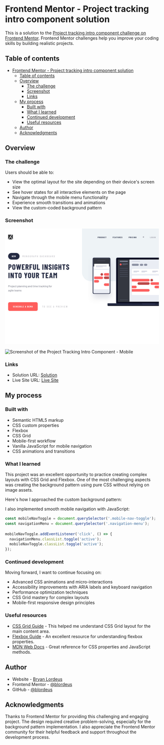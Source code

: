 # Frontend Mentor - Project tracking intro component solution

This is a solution to the [Project tracking intro component challenge on Frontend Mentor](https://www.frontendmentor.io/challenges/project-tracking-intro-component-5d289097500fcb331a67d80e). Frontend Mentor challenges help you improve your coding skills by building realistic projects.

## Table of contents

- [Frontend Mentor - Project tracking intro component solution](#frontend-mentor---project-tracking-intro-component-solution)
  - [Table of contents](#table-of-contents)
  - [Overview](#overview)
    - [The challenge](#the-challenge)
    - [Screenshot](#screenshot)
    - [Links](#links)
  - [My process](#my-process)
    - [Built with](#built-with)
    - [What I learned](#what-i-learned)
    - [Continued development](#continued-development)
    - [Useful resources](#useful-resources)
  - [Author](#author)
  - [Acknowledgments](#acknowledgments)

## Overview

### The challenge

Users should be able to:

- View the optimal layout for the site depending on their device's screen size
- See hover states for all interactive elements on the page
- Navigate through the mobile menu functionality
- Experience smooth transitions and animations
- View the custom-coded background pattern

### Screenshot

![Screenshot of the Project Tracking Intro Component - Desktop](./screenshots/blordeus-github-io-1024x768desktop-bcc31d.jpg)

![Screenshot of the Project Tracking Intro Component - Mobile](./screenshots/blordeus-github-io-375x667mobile-bcc31d.jpg)



### Links

- Solution URL: [Solution](https://github.com/blordeus/project-tracking-intro-component)
- Live Site URL: [Live Site](https://blordeus.github.io/project-tracking-intro-component/)

## My process

### Built with

- Semantic HTML5 markup
- CSS custom properties
- Flexbox
- CSS Grid
- Mobile-first workflow
- Vanilla JavaScript for mobile navigation
- CSS animations and transitions

### What I learned

This project was an excellent opportunity to practice creating complex layouts with CSS Grid and Flexbox. One of the most challenging aspects was creating the background pattern using pure CSS without relying on image assets.

Here's how I approached the custom background pattern:

I also implemented smooth mobile navigation with JavaScript:

```js
const mobileNavToggle = document.querySelector('.mobile-nav-toggle');
const navigationMenu = document.querySelector('.navigation-menu');

mobileNavToggle.addEventListener('click', () => {
  navigationMenu.classList.toggle('active');
  mobileNavToggle.classList.toggle('active');
});
```

### Continued development

Moving forward, I want to continue focusing on:

- Advanced CSS animations and micro-interactions
- Accessibility improvements with ARIA labels and keyboard navigation
- Performance optimization techniques
- CSS Grid mastery for complex layouts
- Mobile-first responsive design principles

### Useful resources

- [CSS Grid Guide](https://css-tricks.com/snippets/css/complete-guide-grid/) - This helped me understand CSS Grid layout for the main content area.
- [Flexbox Guide](https://css-tricks.com/snippets/css/a-guide-to-flexbox/) - An excellent resource for understanding flexbox properties.
- [MDN Web Docs](https://developer.mozilla.org/) - Great reference for CSS properties and JavaScript methods.

## Author

- Website - [Bryan Lordeus](https://www.bryanlordeus.com)
- Frontend Mentor - [@blordeus](https://www.frontendmentor.io/profile/blordeus)
- GitHub - [@blordeus](https://github.com/blordeus)

## Acknowledgments

Thanks to Frontend Mentor for providing this challenging and engaging project. The design required creative problem-solving, especially for the background pattern implementation. I also appreciate the Frontend Mentor community for their helpful feedback and support throughout the development process.